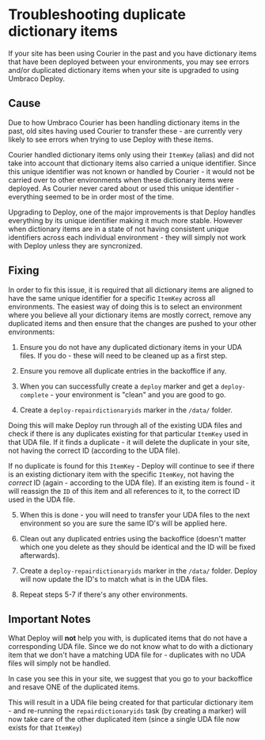 # Troubleshooting duplicate dictionary items

If your site has been using Courier in the past and you have dictionary items that have been deployed between your environments, you may see errors and/or duplicated dictionary items when your site is upgraded to using Umbraco Deploy.

## Cause

Due to how Umbraco Courier has been handling dictionary items in the past, old sites having used Courier to transfer these - are currently very likely to see errors when trying to use Deploy with these items.

Courier handled dictionary items only using their `ItemKey` (alias) and did not take into account that dictionary items also carried a unique identifier. Since this unique identifier was not known or handled by Courier - it would not be carried over to other environments when these dictionary items were deployed. As Courier never cared about or used this unique identifier - everything seemed to be in order most of the time.

Upgrading to Deploy, one of the major improvements is that Deploy handles everything by its unique identifier making it much more stable. However when dictionary items are in a state of not having consistent unique identifiers across each individual environment - they will simply not work with Deploy unless they are syncronized.

## Fixing

In order to fix this issue, it is required that all dictionary items are aligned to have the same unique identifier for a specific `ItemKey` across all environments. The easiest way of doing this is to select an environment where you believe all your dictionary items are mostly correct, remove any duplicated items and then ensure that the changes are pushed to your other environments:

1. Ensure you do not have any duplicated dictionary items in your UDA files. If you do - these will need to be cleaned up as a first step.

2. Ensure you remove all duplicate entries in the backoffice if any.

3. When you can successfully create a `deploy` marker and get a `deploy-complete` - your environment is "clean" and you are good to go.

4. Create a `deploy-repairdictionaryids` marker in the `/data/` folder.

Doing this will make Deploy run through all of the existing UDA files and check if there is any duplicates existing for that particular `ItemKey` used in that UDA file. If it finds a duplicate - it will delete the duplicate in your site, not having the correct ID (according to the UDA file).

If no duplicate is found for this `ItemKey` - Deploy will continue to see if there is an existing dictionary item with the specific `ItemKey`, not having the _correct_ ID (again - according to the UDA file). If an existing item is found - it will reassign the `ID` of this item and all references to it, to the correct ID used in the UDA file.

5. When this is done - you will need to transfer your UDA files to the next environment so you are sure the same ID's will be applied here.

6. Clean out any duplicated entries using the backoffice (doesn't matter which one you delete as they should be identical and the ID will be fixed afterwards).

7. Create a `deploy-repairdictionaryids` marker in the `/data/` folder. Deploy will now update the ID's to match what is in the UDA files.

8. Repeat steps 5-7 if there's any other environments.

## Important Notes

What Deploy will **not** help you with, is duplicated items that do not have a corresponding UDA file. Since we do not know what to do with a dictionary item that we don't have a matching UDA file for - duplicates with no UDA files will simply not be handled.

In case you see this in your site, we suggest that you go to your backoffice and resave ONE of the duplicated items.

This will result in a UDA file being created for that particular dictionary item - and re-running the `repairdictionaryids` task (by creating a marker) will now take care of the other duplicated item (since a single UDA file now exists for that `ItemKey`)
